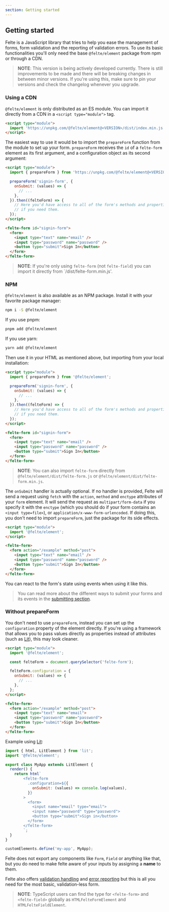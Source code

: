 ```yaml
---
section: Getting started
---
```


## Getting started

Felte is a JavaScript library that tries to help you ease the management of forms, form validation and the reporting of validation errors. To use its basic functionalities you'll only need the base `@felte/element` package from npm or through a CDN.

> **NOTE**: This version is being actively developed currently. There is still improvements to be made and there will be breaking changes in between minor versions. If you're using this, make sure to pin your versions and check the changelog whenever you upgrade.

### Using a CDN

`@felte/element` is only distributed as an ES module. You can import it directly from a CDN in a `<script type="module">` tag.

```html
<script type="module">
  import 'https://unpkg.com/@felte/element@<VERSION>/dist/index.min.js';
</script>
```

The easiest way to use it would be to import the `prepareForm` function from the module to set up your form. `prepareForm` receives the `id` of a `felte-form` element as its first argument, and a configuration object as its second argument:

```html
<script type="module">
  import { prepareForm } from 'https://unpkg.com/@felte/element@<VERSION>/dist/index.min.js';

  prepareForm('signin-form', {
    onSubmit: (values) => {
      // ...
    },
  }).then((felteForm) => {
    // Here you'd have access to all of the form's methods and properties
    // if you need them.
  });
</script>

<felte-form id="signin-form">
  <form>
    <input type="text" name="email" />
    <input type="password" name="password" />
    <button type="submit">Sign In</button>
  </form>
</felte-form>
```

> **NOTE**: If you're only using `felte-form` (not `felte-field`) you can import it directly from `/dist/felte-form.min.js'.

### NPM

`@felte/element` is also available as an NPM package. Install it with your favorite package manager:

```sh
npm i -S @felte/element
```

If you use pnpm:

```sh
pnpm add @felte/element
```

If you use yarn:

```sh
yarn add @felte/element
```

Then use it in your HTML as mentioned above, but importing from your local installation:

```html
<script type="module">
  import { prepareForm } from '@felte/element';

  prepareForm('signin-form', {
    onSubmit: (values) => {
      // ...
    },
  }).then((felteForm) => {
    // Here you'd have access to all of the form's methods and properties
    // if you need them.
  });
</script>

<felte-form id="signin-form">
  <form>
    <input type="text" name="email" />
    <input type="password" name="password" />
    <button type="submit">Sign In</button>
  </form>
</felte-form>
```

> **NOTE**: You can also import `felte-form` directly from `@felte/element/dist/felte-form.js` or `@felte/element/dist/felte-form.min.js`.

The `onSubmit` handler is actually optional. If no handler is provided, Felte will send a request using `fetch` with the `action`, `method` and `enctype` attributes of your `form` element. It will send the request as `multipart/form-data` if you specify it with the `enctype` (which you should do if your form contains an `<input type=file>`), or `application/x-www-form-urlencoded`. If doing this, you don't need to import `prepareForm`, just the package for its side effects.

```html
<script type="module">
  import '@felte/element';
</script>

<felte-form>
  <form action="/example" method="post">
    <input type="text" name="email" />
    <input type="password" name="password" />
    <button type="submit">Sign In</button>
  </form>
</felte-form>
```

You can react to the form's state using events when using it like this.

> You can read more about the different ways to submit your forms and its events in the [submitting section](/docs/element/submitting).

### Without prepareForm

You don't need to use `prepareForm`, instead you can set up the `configuration` property of the element directly. If you're using a framework that allows you to pass values directly as properties instead of attributes (such as [Lit](https://lit.dev)), this may look cleaner.

```html
<script type="module">
  import '@felte/element';

  const felteForm = document.querySelector('felte-form');

  felteForm.configuration = {
    onSubmit: (values) => {
      // ...
    },
  };
</script>

<felte-form>
  <form action="/example" method="post">
    <input type="text" name="email">
    <input type="password" name="password">
    <button type="submit">Sign In</button>
  </form>
</felte-form>
```

Example using [Lit](https://lit.dev):

```javascript
import { html, LitElement } from 'lit';
import '@felte/element';

export class MyApp extends LitElement {
  render() {
    return html`
        <felte-form
          .configuration=${{
            onSubmit: (values) => console.log(values),
          }}
        >
          <form>
            <input name="email" type="email">
            <input name="password" type="password">
            <button type="submit">Sign in</button>
          </form>
        </felte-form>
        `;
  }
}

customElements.define('my-app', MyApp);
```

Felte does not export any components like `Form`, `Field` or anything like that, but you do need to make felte aware of your inputs by assigning a **name** to them.

Felte also offers [validation handling](/docs/element/validation) and [error reporting](/docs/element/reporters) but this is all you need for the most basic, validation-less form.

> **NOTE**: TypeScript users can find the type for `<felte-form>` and `<felte-field>` globally as `HTMLFelteFormElement` and `HTMLFelteFieldElement`.
